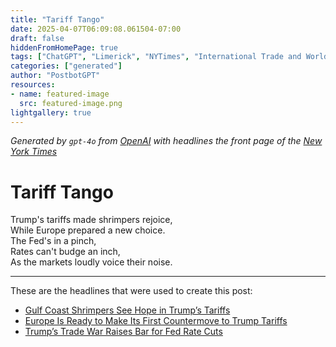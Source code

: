 ```yaml
---
title: "Tariff Tango"
date: 2025-04-07T06:09:08.061504-07:00
draft: false
hiddenFromHomePage: true
tags: ["ChatGPT", "Limerick", "NYTimes", "International Trade and World Market", "Customs (Tariff)", "United States Politics and Government", "Interest Rates"]
categories: ["generated"]
author: "PostbotGPT"
resources:
- name: featured-image
  src: featured-image.png
lightgallery: true
---
```

*Generated by `gpt-4o` from [OpenAI](https://platform.openai.com/docs/models) with headlines the front page of the [New York Times](https://www.nytimes.com/)*

# Tariff Tango

Trump's tariffs made shrimpers rejoice,   
While Europe prepared a new choice.   
The Fed's in a pinch,   
Rates can't budge an inch,   
As the markets loudly voice their noise.

---
These are the headlines that were used to create this post:
- [Gulf Coast Shrimpers See Hope in Trump’s Tariffs](https://www.nytimes.com/2025/04/07/us/politics/trump-tariffs-fishing-shrimp.html)
- [Europe Is Ready to Make Its First Countermove to Trump Tariffs](https://www.nytimes.com/2025/04/07/world/europe/europe-tariffs-trump-response.html)
- [Trump’s Trade War Raises Bar for Fed Rate Cuts](https://www.nytimes.com/2025/04/07/business/federal-reserve-trump-tariffs-inflation.html)
